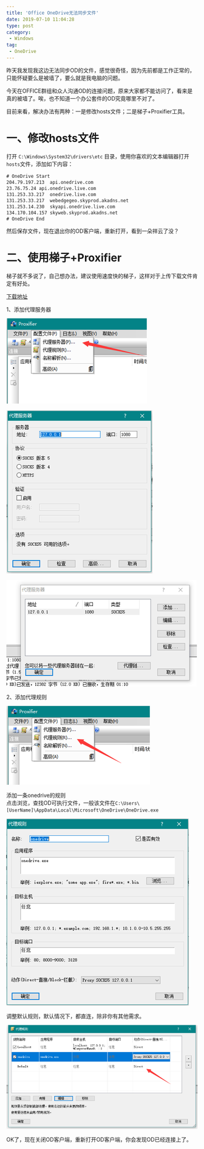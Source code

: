 ```yaml
---
title: 'Office OneDrive无法同步文件'
date: 2019-07-10 11:04:28
type: post
category:
 - Windows
tag:
 - OneDrive
---
```

昨天我发现我这边无法同步OD的文件，感觉很奇怪，因为先前都是工作正常的，只能怀疑要么是被墙了，要么就是我电脑的问题。

今天在OFFICE群组和众人沟通OD的连接问题，原来大家都不能访问了，看来是真的被墙了。唉，也不知道一个办公套件的OD究竟哪里不对了。

目前来看，解决办法有两种：一是修改hosts文件；二是梯子+Proxifier工具。
<!--more-->
一、修改hosts文件
===========

打开 `C:\Windows\System32\drivers\etc` 目录，使用你喜欢的文本编辑器打开`hosts`文件，添加如下内容：

```
# OneDrive Start
204.79.197.213  api.onedrive.com
23.76.75.24 api.onedrive.live.com
131.253.33.217  onedrive.live.com
131.253.33.217  webedgegeo.skyprod.akadns.net
131.253.14.230  skyapi.onedrive.live.com
134.170.104.157 skyweb.skyprod.akadns.net
# OneDrive End
```

然后保存文件，现在退出你的OD客户端，重新打开，看到一朵祥云了没？

二、使用梯子+Proxifier
================

梯子就不多说了，自己想办法，建议使用速度快的梯子，这样对于上传下载文件肯定有好处。

[下载地址](https://pan.istek.cc/down/004.other_software/Proxifier_342.zip "Proxifier")

1、添加代理服务器

![](https://raw.githubusercontent.com/istek/img/master/img20190710111959.png)

![](https://raw.githubusercontent.com/istek/img/master/img20190710112051.png)

![](https://raw.githubusercontent.com/istek/img/master/img20190710111852.png)

2、添加代理规则

![](https://raw.githubusercontent.com/istek/img/master/img20190710112132.png)

添加一条onedrive的规则  
点击浏览，查找OD可执行文件，一般该文件在`C:\Users\[UserName]\AppData\Local\Microsoft\OneDrive\OneDrive.exe`

![](https://raw.githubusercontent.com/istek/img/master/img20190710112231.png)

调整默认规则，默认情况下，都直连，除非你有其他需求。

![](https://raw.githubusercontent.com/istek/img/master/img20190710112457.png)

OK了，现在关闭OD客户端，重新打开OD客户端，你会发现OD已经连接上了。